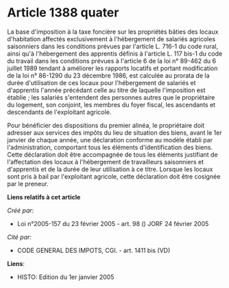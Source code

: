 # Article 1388 quater

La base d'imposition à la taxe foncière sur les propriétés bâties des locaux d'habitation affectés exclusivement à
l'hébergement de salariés agricoles saisonniers dans les conditions prévues par l'article L. 716-1 du code rural, ainsi qu'à
l'hébergement des apprentis définis à l'article L. 117 bis-1 du code du travail dans les conditions prévues à l'article 6 de
la loi n° 89-462 du 6 juillet 1989 tendant à améliorer les rapports locatifs et portant modification de la loi n° 86-1290 du
23 décembre 1986, est calculée au prorata de la durée d'utilisation de ces locaux pour l'hébergement de salariés et
d'apprentis l'année précédant celle au titre de laquelle l'imposition est établie ; les salariés s'entendent des personnes
autres que le propriétaire du logement, son conjoint, les membres du foyer fiscal, les ascendants et descendants de
l'exploitant agricole.

Pour bénéficier des dispositions du premier alinéa, le propriétaire doit adresser aux services des impôts du lieu de
situation des biens, avant le 1er janvier de chaque année, une déclaration conforme au modèle établi par l'administration,
comportant tous les éléments d'identification des biens. Cette déclaration doit être accompagnée de tous les éléments
justifiant de l'affectation des locaux à l'hébergement de travailleurs saisonniers et d'apprentis et de la durée de leur
utilisation à ce titre. Lorsque les locaux sont pris à bail par l'exploitant agricole, cette déclaration doit être cosignée
par le preneur.

**Liens relatifs à cet article**

_Créé par_:

  - Loi n°2005-157 du 23 février 2005 - art. 98 () JORF 24 février 2005

_Cité par_:

  - CODE GENERAL DES IMPOTS, CGI. - art. 1411 bis (VD)

**Liens**:

  - HISTO: Edition du 1er janvier 2005
